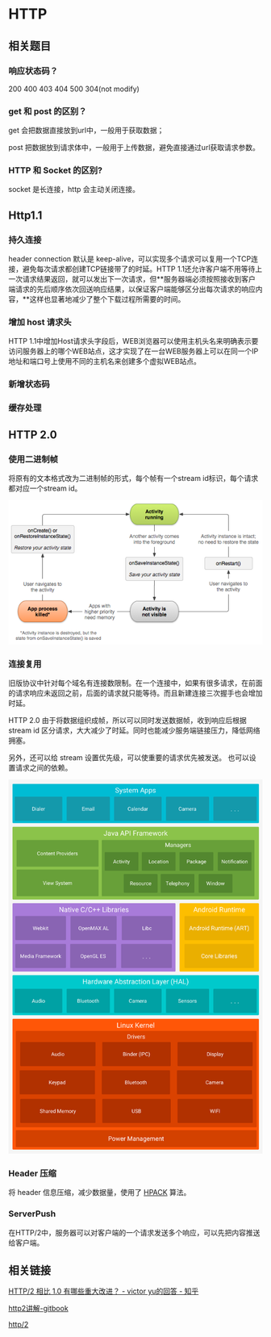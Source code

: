 # HTTP

## 相关题目

### 响应状态码？

200 400 403 404 500 304\(not modify\)

### get 和 post 的区别？

get 会把数据直接放到url中，一般用于获取数据；

post 把数据放到请求体中，一般用于上传数据，避免直接通过url获取请求参数。

### HTTP 和 Socket 的区别?

socket 是长连接，http 会主动关闭连接。

## Http1.1

### 持久连接

header connection 默认是 keep-alive，可以实现多个请求可以复用一个TCP连接，避免每次请求都创建TCP链接带了的时延。HTTP 1.1还允许客户端不用等待上一次请求结果返回，就可以发出下一次请求，但**服务器端必须按照接收到客户端请求的先后顺序依次回送响应结果，以保证客户端能够区分出每次请求的响应内容，**这样也显著地减少了整个下载过程所需要的时间。

### 增加 host 请求头

HTTP 1.1中增加Host请求头字段后，WEB浏览器可以使用主机头名来明确表示要访问服务器上的哪个WEB站点，这才实现了在一台WEB服务器上可以在同一个IP地址和端口号上使用不同的主机名来创建多个虚拟WEB站点。

### 新增状态码

### 缓存处理

## HTTP 2.0

### 使用二进制帧

将原有的文本格式改为二进制帧的形式，每个帧有一个stream id标识，每个请求都对应一个stream id。

![](../../../.gitbook/assets/image%20%2816%29.png)

### 连接复用

旧版协议中针对每个域名有连接数限制。在一个连接中，如果有很多请求，在前面的请求响应未返回之前，后面的请求就只能等待。而且新建连接三次握手也会增加时延。

HTTP 2.0 由于将数据组织成帧，所以可以同时发送数据帧，收到响应后根据stream id 区分请求，大大减少了时延。同时也能减少服务端链接压力，降低网络拥塞。

另外，还可以给 stream 设置优先级，可以使重要的请求优先被发送。 也可以设置请求之间的依赖。

![](../../../.gitbook/assets/image%20%2823%29.png)

### Header 压缩

将 header 信息压缩，减少数据量，使用了 [HPACK](https://http2.github.io/http2-spec/compression.html) 算法。

### ServerPush

在HTTP/2中，服务器可以对客户端的一个请求发送多个响应，可以先把内容推送给客户端。

## 相关链接

[HTTP/2 相比 1.0 有哪些重大改进？ - victor yu的回答 - 知乎](https://www.zhihu.com/question/34074946/answer/108588042)

[http2讲解-gitbook](https://ye11ow.gitbooks.io/http2-explained/content/)

[http/2](https://hpbn.co/http2/)



 

